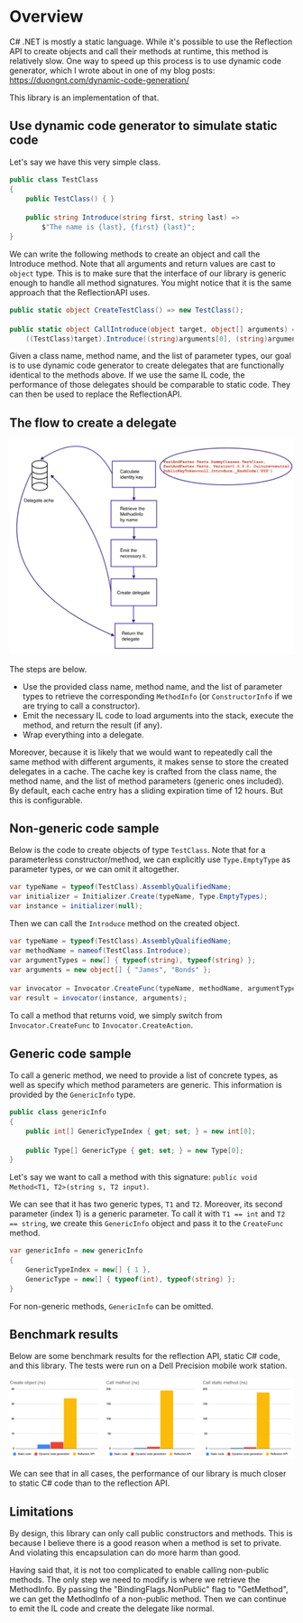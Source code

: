 # Overview

C# .NET is mostly a static language. While it's possible to use the Reflection API to create objects and call their methods at runtime, this method is relatively slow. One way to speed up this process is to use dynamic code generator, which I wrote about in one of my blog posts: https://duongnt.com/dynamic-code-generation/

This library is an implementation of that.

## Use dynamic code generator to simulate static code

Let's say we have this very simple class.

```csharp
public class TestClass
{
    public TestClass() { }

    public string Introduce(string first, string last) =>
        $"The name is {last}, {first} {last}";
}
```

We can write the following methods to create an object and call the Introduce method. Note that all arguments and return values are cast to `object` type. This is to make sure that the interface of our library is generic enough to handle all method signatures. You might notice that it is the same approach that the ReflectionAPI uses.

```csharp
public static object CreateTestClass() => new TestClass();

public static object CallIntroduce(object target, object[] arguments) =>
    ((TestClass)target).Introduce((string)arguments[0], (string)arguments[1]);
```

Given a class name, method name, and the list of parameter types, our goal is to use dynamic code generator to create delegates that are functionally identical to the methods above. If we use the same IL code, the performance of those delegates should be comparable to static code. They can then be used to replace the ReflectionAPI.


## The flow to create a delegate

![](./images/overview_flow.png)

The steps are below.
- Use the provided class name, method name, and the list of parameter types to retrieve the corresponding `MethodInfo` (or `ConstructorInfo` if we are trying to call a constructor).
- Emit the necessary IL code to load arguments into the stack, execute the method, and return the result (if any).
- Wrap everything into a delegate.

Moreover, because it is likely that we would want to repeatedly call the same method with different arguments, it makes sense to store the created delegates in a cache. The cache key is crafted from the class name, the method name, and the list of method parameters (generic ones included). By default, each cache entry has a sliding expiration time of 12 hours. But this is configurable.

## Non-generic code sample

Below is the code to create objects of type `TestClass`. Note that for a parameterless constructor/method, we can explicitly use `Type.EmptyType` as parameter types, or we can omit it altogether.

```csharp
var typeName = typeof(TestClass).AssemblyQualifiedName;
var initializer = Initializer.Create(typeName, Type.EmptyTypes);
var instance = initializer(null);
```

Then we can call the `Introduce` method on the created object.

```csharp
var typeName = typeof(TestClass).AssemblyQualifiedName;
var methodName = nameof(TestClass.Introduce);
var argumentTypes = new[] { typeof(string), typeof(string) };
var arguments = new object[] { "James", "Bonds" };

var invocator = Invocator.CreateFunc(typeName, methodName, argumentTypes);
var result = invocator(instance, arguments);
```

To call a method that returns void, we simply switch from `Invocator.CreateFunc` to `Invocator.CreateAction`.


## Generic code sample

To call a generic method, we need to provide a list of concrete types, as well as specify which method parameters are generic. This information is provided by the `GenericInfo` type.

```csharp
public class genericInfo
{
    public int[] GenericTypeIndex { get; set; } = new int[0];

    public Type[] GenericType { get; set; } = new Type[0];
}
```

Let's say we want to call a method with this signature: `public void Method<T1, T2>(string s, T2 input)`.

We can see that it has two generic types, `T1` and `T2`. Moreover, its second parameter (index 1) is a generic parameter. To call it with `T1 == int` and `T2 == string`, we create this `GenericInfo` object and pass it to the `CreateFunc` method.

```csharp
var genericInfo = new genericInfo
{
    GenericTypeIndex = new[] { 1 },
    GenericType = new[] { typeof(int), typeof(string) };
}
```

For non-generic methods, `GenericInfo` can be omitted.

## Benchmark results

Below are some benchmark results for the reflection API, static C# code, and this library. The tests were run on a Dell Precision mobile work station.

![](./images/readme_benchmark.png)

We can see that in all cases, the performance of our library is much closer to static C# code than to the reflection API.

## Limitations

By design, this library can only call public constructors and methods. This is because I believe there is a good reason when a method is set to private. And violating this encapsulation can do more harm than good.

Having said that, it is not too complicated to enable calling non-public methods. The only step we need to modify is where we retrieve the MethodInfo. By passing the "BindingFlags.NonPublic" flag to "GetMethod", we can get the MethodInfo of a non-public method. Then we can continue to emit the IL code and create the delegate like normal.
